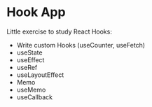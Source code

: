 # Hook App

Little exercise to study React Hooks:

- Write custom Hooks (useCounter, useFetch)
- useState
- useEffect
- useRef
- useLayoutEffect
- Memo
- useMemo
- useCallback
